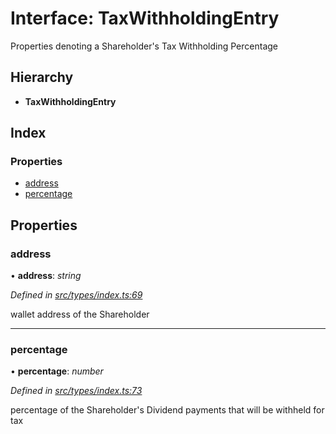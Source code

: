 # Interface: TaxWithholdingEntry

Properties denoting a Shareholder's Tax Withholding Percentage

## Hierarchy

* **TaxWithholdingEntry**

## Index

### Properties

* [address](_types_index_.taxwithholdingentry.md#address)
* [percentage](_types_index_.taxwithholdingentry.md#percentage)

## Properties

###  address

• **address**: *string*

*Defined in [src/types/index.ts:69](https://github.com/PolymathNetwork/polymath-sdk/blob/ade5412/src/types/index.ts#L69)*

wallet address of the Shareholder

___

###  percentage

• **percentage**: *number*

*Defined in [src/types/index.ts:73](https://github.com/PolymathNetwork/polymath-sdk/blob/ade5412/src/types/index.ts#L73)*

percentage of the Shareholder's Dividend payments that will be withheld for tax
